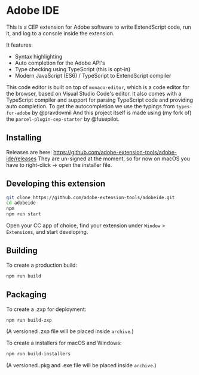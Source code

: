 # Adobe IDE

This is a CEP extension for Adobe software to write ExtendScript code, run it, and log to a console inside the extension.

It features:
- Syntax highlighting
- Auto completion for the Adobe API's
- Type checking using TypeScript (this is opt-in)
- Modern JavaScript (ES6) / TypeScript to ExtendScript compiler

This code editor is built on top of `monaco-editor`, which is a code editor for the browser, based on Visual Studio Code's editor.
It also comes with a TypeScript compiler and support for parsing TypeScript code and providing auto completion.
To get the autocompletion we use the typings from `types-for-adobe` by @pravdovmil
And this project itself is made using (my fork of) the `parcel-plugin-cep-starter` by @fusepilot.

## Installing

Releases are here: https://github.com/adobe-extension-tools/adobe-ide/releases
They are un-signed at the moment, so for now on macOS you have to right-click -> open the installer file.

## Developing this extension

```sh
git clone https://github.com/adobe-extension-tools/adobeide.git
cd adobeide
npm
npm run start
```

Open your CC app of choice, find your extension under `Window` > `Extensions`, and start developing.

## Building

To create a production build:

```sh
npm run build
```

## Packaging

To create a .zxp for deployment:

```sh
npm run build-zxp
```

(A versioned .zxp file will be placed inside `archive`.)

To create a installers for macOS and Windows:

```sh
npm run build-installers
```

(A versioned .pkg and .exe file will be placed inside `archive`.)